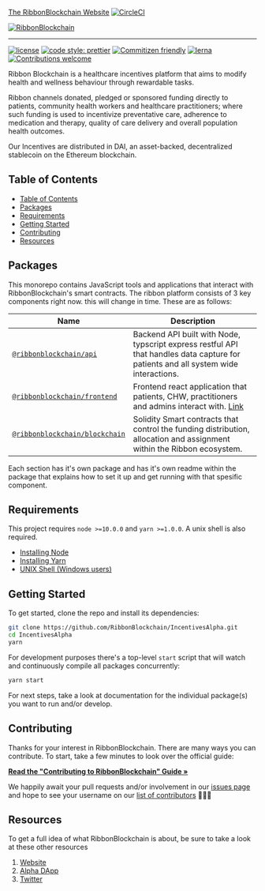 [The RibbonBlockchain Website](https://ribbonblockchain.com)
[![CircleCI](https://circleci.com/gh/RibbonBlockchain/IncentivesAlpha/tree/master.svg?style=svg)](https://circleci.com/gh/RibbonBlockchain/IncentivesAlpha/tree/master)

[![RibbonBlockchain](https://d33wubrfki0l68.cloudfront.net/acc4bad7b8baf69c0a595a8887e51c474aeb5491/998d2/img/logo.png)](https://ribbonblockchain.com)

---

[![license](https://img.shields.io/badge/license-MIT-blue.svg?style=flat-square)](/LICENSE)
[![code style: prettier](https://img.shields.io/badge/code_style-prettier-ff69b4.svg?style=flat-square)](https://github.com/prettier/prettier)
[![Commitizen friendly](https://img.shields.io/badge/commitizen-friendly-brightgreen.svg?style=flat-square)](http://commitizen.github.io/cz-cli/)
[![lerna](https://img.shields.io/badge/maintained%20with-lerna-cc00ff.svg?style=flat-square)](https://lernajs.io/)
[![Contributions welcome](https://img.shields.io/badge/contributions-welcome-orange.svg?style=flat-square)](/CONTRIBUTING.md)

Ribbon Blockchain is a healthcare incentives platform that aims to modify health and wellness behaviour through rewardable tasks.

Ribbon channels donated, pledged or sponsored funding directly to patients, community health workers and healthcare practitioners; where such funding is used to incentivize preventative care, adherence to medication and therapy, quality of care delivery and overall population health outcomes.

Our Incentives are distributed in DAI, an asset-backed, decentralized stablecoin on the Ethereum blockchain.

## Table of Contents

- [Table of Contents](#table-of-contents)
- [Packages](#packages)
- [Requirements](#requirements)
- [Getting Started](#getting-started)
- [Contributing](#contributing)
- [Resources](#resources)

## Packages

This monorepo contains JavaScript tools and applications that interact with RibbonBlockchain's smart contracts. The ribbon platform consists of 3 key components right now. this will change in time. These are as follows:

| Name                                                 | Description                                                                                                                         |
| ---------------------------------------------------- | ----------------------------------------------------------------------------------------------------------------------------------- |
| [`@ribbonblockchain/api`](/packages/back-end)             | Backend API built with Node, typscript express restful API that handles data capture for patients and all system wide interactions. |
| [`@ribbonblockchain/frontend`](/packages/front-end)   | Frontend react application that patients, CHW, practitioners and admins interact with. [Link](https://alpha.ribbonblockchain.com)   |
| [`@ribbonblockchain/blockchain`](/packages/smart-contract) | Solidity Smart contracts that control the funding distribution, allocation and assignment within the Ribbon ecosystem.              |

Each section has it's own package and has it's own readme within the package that explains how to set it up and get running with that spesific component.

## Requirements

This project requires `node >=10.0.0` and `yarn >=1.0.0`. A unix shell is also required.

- [Installing Node](https://docs.npmjs.com/getting-started/installing-node)
- [Installing Yarn](https://yarnpkg.com/lang/en/docs/install/)
- [UNIX Shell (Windows users)](https://docs.microsoft.com/en-us/windows/wsl/install-win10)

## Getting Started

To get started, clone the repo and install its dependencies:

```bash
git clone https://github.com/RibbonBlockchain/IncentivesAlpha.git
cd IncentivesAlpha
yarn
```

For development purposes there's a top-level `start` script that will watch and continuously compile all packages concurrently:

```bash
yarn start
```

For next steps, take a look at documentation for the individual package(s) you want to run and/or develop.

## Contributing

Thanks for your interest in RibbonBlockchain. There are many ways you can contribute. To start, take a few minutes to look over the official guide:

**[Read the "Contributing to RibbonBlockchain" Guide &raquo;](/CONTRIBUTING.md)**

We happily await your pull requests and/or involvement in our [issues page](https://github.com/RibbonBlockchain/IncentivesAlpha/issues) and hope to see your username on our [list of contributors](https://github.com/RibbonBlockchain/IncentivesAlpha/graphs/contributors) 🎉🎉🎉

## Resources

To get a full idea of what RibbonBlockchain is about, be sure to take a look at these other resources

1. [Website](https://ribbonblockchain.com)
2. [Alpha DApp](https://alpha.ribbonblockchian.com)
   <!-- 3. [Incentives Proof of Concept](https://incentives.ribbonblockchain.com) -->
3. [Twitter](https://twitter.com/RibbonPlatform)
